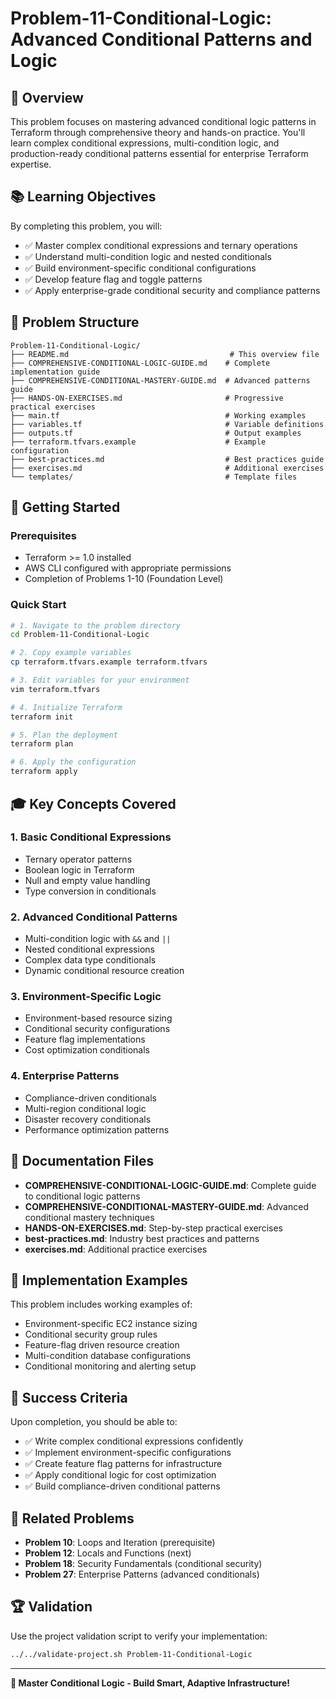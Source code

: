 # Problem-11-Conditional-Logic: Advanced Conditional Patterns and Logic

## 🎯 Overview

This problem focuses on mastering advanced conditional logic patterns in Terraform through comprehensive theory and hands-on practice. You'll learn complex conditional expressions, multi-condition logic, and production-ready conditional patterns essential for enterprise Terraform expertise.

## 📚 Learning Objectives

By completing this problem, you will:
- ✅ Master complex conditional expressions and ternary operations
- ✅ Understand multi-condition logic and nested conditionals
- ✅ Build environment-specific conditional configurations
- ✅ Develop feature flag and toggle patterns
- ✅ Apply enterprise-grade conditional security and compliance patterns

## 📁 Problem Structure

```
Problem-11-Conditional-Logic/
├── README.md                                    # This overview file
├── COMPREHENSIVE-CONDITIONAL-LOGIC-GUIDE.md    # Complete implementation guide
├── COMPREHENSIVE-CONDITIONAL-MASTERY-GUIDE.md  # Advanced patterns guide
├── HANDS-ON-EXERCISES.md                       # Progressive practical exercises
├── main.tf                                     # Working examples
├── variables.tf                                # Variable definitions
├── outputs.tf                                  # Output examples
├── terraform.tfvars.example                    # Example configuration
├── best-practices.md                           # Best practices guide
├── exercises.md                                # Additional exercises
└── templates/                                  # Template files
```

## 🚀 Getting Started

### Prerequisites
- Terraform >= 1.0 installed
- AWS CLI configured with appropriate permissions
- Completion of Problems 1-10 (Foundation Level)

### Quick Start
```bash
# 1. Navigate to the problem directory
cd Problem-11-Conditional-Logic

# 2. Copy example variables
cp terraform.tfvars.example terraform.tfvars

# 3. Edit variables for your environment
vim terraform.tfvars

# 4. Initialize Terraform
terraform init

# 5. Plan the deployment
terraform plan

# 6. Apply the configuration
terraform apply
```

## 🎓 Key Concepts Covered

### 1. Basic Conditional Expressions
- Ternary operator patterns
- Boolean logic in Terraform
- Null and empty value handling
- Type conversion in conditionals

### 2. Advanced Conditional Patterns
- Multi-condition logic with `&&` and `||`
- Nested conditional expressions
- Complex data type conditionals
- Dynamic conditional resource creation

### 3. Environment-Specific Logic
- Environment-based resource sizing
- Conditional security configurations
- Feature flag implementations
- Cost optimization conditionals

### 4. Enterprise Patterns
- Compliance-driven conditionals
- Multi-region conditional logic
- Disaster recovery conditionals
- Performance optimization patterns

## 📖 Documentation Files

- **COMPREHENSIVE-CONDITIONAL-LOGIC-GUIDE.md**: Complete guide to conditional logic patterns
- **COMPREHENSIVE-CONDITIONAL-MASTERY-GUIDE.md**: Advanced conditional mastery techniques
- **HANDS-ON-EXERCISES.md**: Step-by-step practical exercises
- **best-practices.md**: Industry best practices and patterns
- **exercises.md**: Additional practice exercises

## 🔧 Implementation Examples

This problem includes working examples of:
- Environment-specific EC2 instance sizing
- Conditional security group rules
- Feature-flag driven resource creation
- Multi-condition database configurations
- Conditional monitoring and alerting setup

## 🎯 Success Criteria

Upon completion, you should be able to:
- ✅ Write complex conditional expressions confidently
- ✅ Implement environment-specific configurations
- ✅ Create feature flag patterns for infrastructure
- ✅ Apply conditional logic for cost optimization
- ✅ Build compliance-driven conditional patterns

## 🔗 Related Problems

- **Problem 10**: Loops and Iteration (prerequisite)
- **Problem 12**: Locals and Functions (next)
- **Problem 18**: Security Fundamentals (conditional security)
- **Problem 27**: Enterprise Patterns (advanced conditionals)

## 🏆 Validation

Use the project validation script to verify your implementation:
```bash
../../validate-project.sh Problem-11-Conditional-Logic
```

---

**🎯 Master Conditional Logic - Build Smart, Adaptive Infrastructure!**
